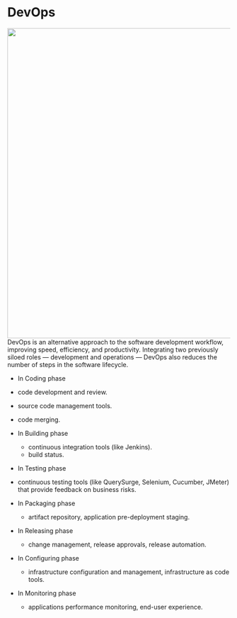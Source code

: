 # DevOps
 
 <img src="https://www.mobilise.cloud/wp-content/uploads/2019/12/what-is-devsecops.png" width="700">
DevOps is an alternative approach to the software development workflow, improving speed, efficiency, and productivity. Integrating two previously siloed roles — development and operations — DevOps also reduces the number of steps in the software lifecycle.

- In Coding phase  

 - code development and review.
 - source code management tools.
 - code merging.
- In Building phase

    - continuous integration tools (like Jenkins).
    - build status.
   
- In Testing phase 
 - continuous testing tools (like QuerySurge, Selenium, Cucumber, JMeter) that provide feedback on business risks.
   
- In Packaging phase
    - artifact repository, application pre-deployment staging.
- In Releasing phase 
   - change management, release approvals, release automation.
- In Configuring phase
   - infrastructure configuration and management, infrastructure as code tools.
- In Monitoring phase
   - applications performance monitoring, end-user experience.
 
 
 
 
